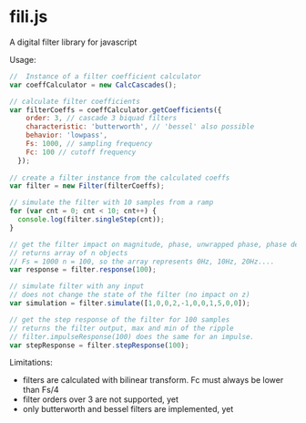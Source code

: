 fili.js
=======

A digital filter library for javascript

Usage:

```javascript
//  Instance of a filter coefficient calculator
var coeffCalculator = new CalcCascades();

// calculate filter coefficients
var filterCoeffs = coeffCalculator.getCoefficients({
    order: 3, // cascade 3 biquad filters
    characteristic: 'butterworth', // 'bessel' also possible
    behavior: 'lowpass',
    Fs: 1000, // sampling frequency
    Fc: 100 // cutoff frequency
  });
  
// create a filter instance from the calculated coeffs
var filter = new Filter(filterCoeffs);

// simulate the filter with 10 samples from a ramp
for (var cnt = 0; cnt < 10; cnt++) {
  console.log(filter.singleStep(cnt));
}

// get the filter impact on magnitude, phase, unwrapped phase, phase delay and group delay
// returns array of n objects
// Fs = 1000 n = 100, so the array represents 0Hz, 10Hz, 20Hz....
var response = filter.response(100);

// simulate filter with any input
// does not change the state of the filter (no impact on z)
var simulation = filter.simulate([1,0,0,2,-1,0,0,1,5,0,0]);

// get the step response of the filter for 100 samples
// returns the filter output, max and min of the ripple
// filter.impulseResponse(100) does the same for an impulse.
var stepResponse = filter.stepResponse(100);
```

Limitations:
-   filters are calculated with bilinear transform. Fc must always be lower than Fs/4
-   filter orders over 3 are not supported, yet
-   only butterworth and bessel filters are implemented, yet
